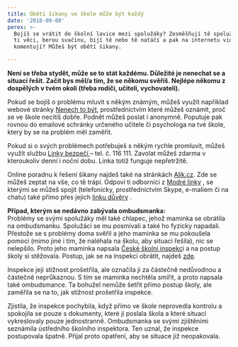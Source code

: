 ```yaml
---
title: Obětí šikany ve škole může být každý
date: '2018-09-08'
perex: >-
  Bojíš se vrátit do školní lavice mezi spolužáky? Zesměšňují tě spolužáci, ničí
  ti věci, berou svačinu, bijí tě nebo tě natáčí a pak na internetu videa
  komentují? Můžeš být obětí šikany.

---
```



<p><strong>Není se třeba stydět, může se to stát každému. Důležité je nenechat se a situaci řešit. Začít bys měl/a tím, že se někomu svěříš. Nejlépe někomu z dospělých v tvém okolí (třeba rodiči, učiteli, vychovateli).</strong></p><p>Pokud se bojíš o problému mluvit s někým známým, můžeš využít například webové stránky <a href="https://www.nntb.cz/" target="_blank">Nenech to být</a>, prostřednictvím které můžeš oznámit, proč se ve škole necítíš dobře. Podnět můžeš poslat i anonymně. Poputuje pak rovnou do emailové schránky určeného učitele či psychologa na tvé škole, který by se na problém měl zaměřit.</p><p>Pokud si o svých problémech potřebuješ s někým rychle promluvit, můžeš využít službu <a href="https://www.linkabezpeci.cz/poradna/ublizovani,-zneuzivani,-sikana/sikana/" target="_blank">Linky bezpečí&nbsp;</a>– tel. č. 116 111. Zavolat můžeš zdarma v kteroukoliv denní i noční dobu. Linka totiž funguje nepřetržitě.</p><p>Online poradnu k řešení šikany najdeš také na stránkách <a href="https://www.alik.cz/p/sikana" target="_blank">Alík.cz</a>. Zde se můžeš zeptat na vše, co tě trápí. Odpoví ti odborníci z <a title="Otevření do nového okna" href="http://www.modralinka.cz/" target="_blank">Modré linky</a>&nbsp;<img alt="" src="typo3/ext/od_linkdesc/icons/external.gif" class="od_linkdesc_icon_external" />, se kterými se můžeš spojit (telefonicky, prostřednictvím Skype, e-maliem či na chatu) také přímo přes jejich <a title="Otevření do nového okna" href="http://www.modralinka.cz/?page=ld" target="_blank">linku důvěry</a>&nbsp;<img alt="" src="typo3/ext/od_linkdesc/icons/external.gif" class="od_linkdesc_icon_external" />.</p><p><strong>Případ, kterým se nedávno zabývala ombudsmanka:</strong><br />Problémy se svými spolužáky měl také chlapec, jehož maminka se obrátila na ombudsmanku. Spolužáci se mu posmívali a také ho fyzicky napadali. Přestože se s problémy doma svěřil a jeho maminka se mu pokoušela pomoci (mimo jiné i tím, že naléhala na školu, aby situaci řešila), nic se nelepšilo. Proto jeho maminka napsala <a href="https://www.csicr.cz/" target="_blank">České školní inspekc</a>i a na postup školy si stěžovala. Postup, jak se na inspekci obrátit, najdeš <a href="https://www.csicr.cz/cz/Poradna-QL/Poradna/Jak-podavat-stiznosti,-podnety,-petice/Stiznosti,-podnety,-petice" target="_blank">zde</a>.</p><p>Inspekce její stížnost prošetřila, ale označila ji za částečně nedůvodnou a částečně neprůkaznou. S tím se maminka nechtěla smířit, a proto napsala také ombudsmance. Ta bohužel nemůže šetřit přímo postup školy, ale zaměřila se na to, jak stížnost prošetřila inspekce.</p><p>Zjistila, že inspekce pochybila, když přímo ve škole neprovedla kontrolu a spokojila se pouze s dokumenty, které jí poslala škola a které situaci vykreslovaly pouze jednostranně. Ombudsmanka se svými zjištěními seznámila ústředního školního inspektora. Ten uznal, že inspekce postupovala špatně. Přijal proto opatření, aby se situace již neopakovala.&nbsp;</p><div></div>


